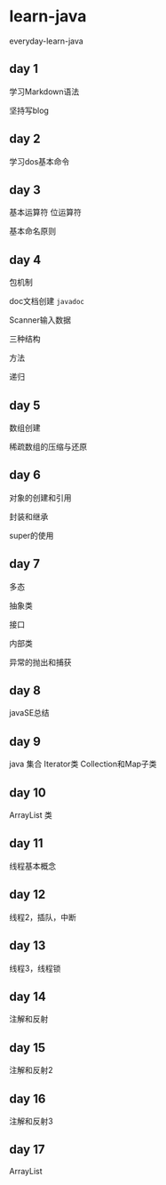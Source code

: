 # learn-java
everyday-learn-java
## day 1
学习Markdown语法

坚持写blog

## day 2
学习dos基本命令

## day 3
基本运算符
位运算符

基本命名原则

## day 4
包机制

doc文档创建
`javadoc`

Scanner输入数据

三种结构

方法

递归

## day 5
数组创建

稀疏数组的压缩与还原

## day 6
对象的创建和引用

封装和继承

super的使用

## day 7
多态

抽象类

接口

内部类

异常的抛出和捕获

## day 8
javaSE总结

## day 9
java 集合
Iterator类
Collection和Map子类

## day 10
ArrayList 类

## day 11
线程基本概念

## day 12
线程2，插队，中断

## day 13
线程3，线程锁

## day 14
注解和反射

## day 15
注解和反射2

## day 16
注解和反射3

## day 17
ArrayList
